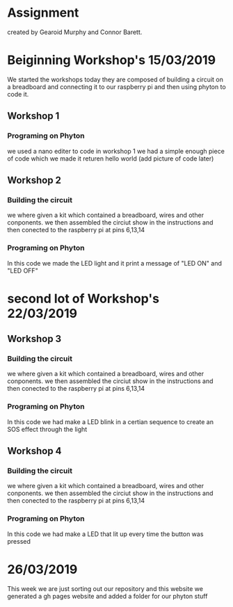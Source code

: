 # Assignment
created by Gearoid Murphy and Connor Barett. 


# Beiginning Workshop's 15/03/2019
We started the workshops today they are composed of building a circuit on a breadboard and connecting it to our raspberry pi and then using phyton to code it.
## Workshop 1
### Programing on Phyton
we used a nano editer to code in workshop 1 we had a simple enough piece of code which we made it returen hello world
(add picture of code later)

## Workshop 2
### Building the circuit
we where given a kit which contained a breadboard, wires and other conponents.
we then assembled the circiut show in the instructions and then conected to the raspberry pi at pins 6,13,14

### Programing on Phyton
In this code we made the LED light and it print a message of "LED ON" and "LED OFF"  

# second lot of Workshop's 22/03/2019

## Workshop 3
### Building the circuit
we where given a kit which contained a breadboard, wires and other conponents.
we then assembled the circiut show in the instructions and then conected to the raspberry pi at pins 6,13,14

### Programing on Phyton
In this code we had make a LED blink in a certian sequence to create an SOS effect through the light

## Workshop 4 
### Building the circuit
we where given a kit which contained a breadboard, wires and other conponents.
we then assembled the circiut show in the instructions and then conected to the raspberry pi at pins 6,13,14

### Programing on Phyton
In this code we had make a LED that lit up every time the button was pressed 

# 26/03/2019
This week we are just sorting out our repository and this website we generated a gh pages website and added a folder for our phyton stuff
